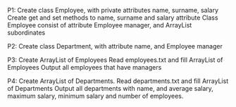 P1: Create class Employee, with private attributes name, surname, salary
Create get and set methods to name, surname and salary attribute
Class Employee consist of attribute Employee manager, and ArrayList<Employee> subordinates

P2: Create class Department, with attribute name, and Employee manager

P3: Create ArrayList of Employees
Read employees.txt and fill ArrayList of Employees
Output all employees that have managers

P4: Create ArrayList of Departments.
Read departments.txt and fill ArrayList of Departments
Output all departments with name, and average salary, maximum salary, minimum salary and number of employees.





